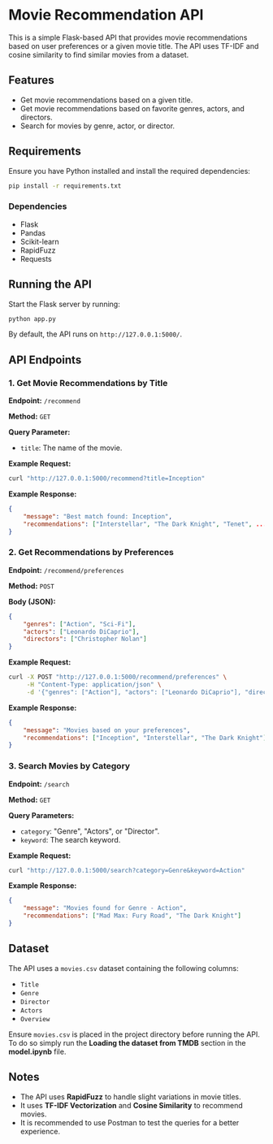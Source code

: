 # Movie Recommendation API

This is a simple Flask-based API that provides movie recommendations based on user preferences or a given movie title. The API uses TF-IDF and cosine similarity to find similar movies from a dataset.

## Features
- Get movie recommendations based on a given title.
- Get movie recommendations based on favorite genres, actors, and directors.
- Search for movies by genre, actor, or director.

## Requirements
Ensure you have Python installed and install the required dependencies:

```sh
pip install -r requirements.txt
```

### Dependencies
- Flask
- Pandas
- Scikit-learn
- RapidFuzz
- Requests

## Running the API
Start the Flask server by running:

```sh
python app.py
```

By default, the API runs on `http://127.0.0.1:5000/`.

## API Endpoints

### 1. Get Movie Recommendations by Title
**Endpoint:** `/recommend`

**Method:** `GET`

**Query Parameter:**
- `title`: The name of the movie.

**Example Request:**
```sh
curl "http://127.0.0.1:5000/recommend?title=Inception"
```

**Example Response:**
```json
{
    "message": "Best match found: Inception",
    "recommendations": ["Interstellar", "The Dark Knight", "Tenet", ...]
}
```

### 2. Get Recommendations by Preferences
**Endpoint:** `/recommend/preferences`

**Method:** `POST`

**Body (JSON):**
```json
{
    "genres": ["Action", "Sci-Fi"],
    "actors": ["Leonardo DiCaprio"],
    "directors": ["Christopher Nolan"]
}
```

**Example Request:**
```sh
curl -X POST "http://127.0.0.1:5000/recommend/preferences" \
     -H "Content-Type: application/json" \
     -d '{"genres": ["Action"], "actors": ["Leonardo DiCaprio"], "directors": ["Christopher Nolan"]}'
```

**Example Response:**
```json
{
    "message": "Movies based on your preferences",
    "recommendations": ["Inception", "Interstellar", "The Dark Knight"]
}
```

### 3. Search Movies by Category
**Endpoint:** `/search`

**Method:** `GET`

**Query Parameters:**
- `category`: "Genre", "Actors", or "Director".
- `keyword`: The search keyword.

**Example Request:**
```sh
curl "http://127.0.0.1:5000/search?category=Genre&keyword=Action"
```

**Example Response:**
```json
{
    "message": "Movies found for Genre - Action",
    "recommendations": ["Mad Max: Fury Road", "The Dark Knight"]
}
```

## Dataset
The API uses a `movies.csv` dataset containing the following columns:
- `Title`
- `Genre`
- `Director`
- `Actors`
- `Overview`

Ensure `movies.csv` is placed in the project directory before running the API.
To do so simply run the **Loading the dataset from TMDB** section in the **model.ipynb** file.

## Notes
- The API uses **RapidFuzz** to handle slight variations in movie titles.
- It uses **TF-IDF Vectorization** and **Cosine Similarity** to recommend movies.
- It is recommended to use Postman to test the queries for a better experience.


